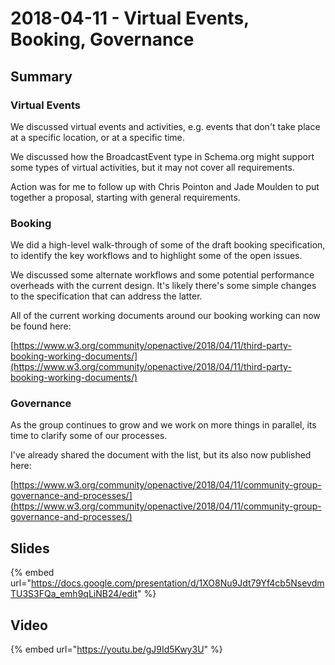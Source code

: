 # 2018-04-11 - Virtual Events, Booking, Governance

## Summary

### Virtual Events

We discussed virtual events and activities, e.g. events that don't take place at a specific location, or at a specific time.

We discussed how the BroadcastEvent type in Schema.org might support some types of virtual activities, but it may not cover all requirements.

Action was for me to follow up with Chris Pointon and Jade Moulden to put together a proposal, starting with general requirements.

### Booking

We did a high-level walk-through of some of the draft booking specification, to identify the key workflows and to highlight some of the open issues.

We discussed some alternate workflows and some potential performance overheads with the current design. It's likely there's some simple changes to the specification that can address the latter.

All of the current working documents around our booking working can now be found here:

[https://www.w3.org/community/openactive/2018/04/11/third-party-booking-working-documents/](https://www.w3.org/community/openactive/2018/04/11/third-party-booking-working-documents/)

### Governance

As the group continues to grow and we work on more things in parallel, its time to clarify some of our processes.

I've already shared the document with the list, but its also now published here:

[https://www.w3.org/community/openactive/2018/04/11/community-group-governance-and-processes/](https://www.w3.org/community/openactive/2018/04/11/community-group-governance-and-processes/)

## Slides

{% embed url="https://docs.google.com/presentation/d/1XO8Nu9Jdt79Yf4cb5NsevdmTU3S3FQa_emh9qLiNB24/edit" %}

## Video

{% embed url="https://youtu.be/gJ9Id5Kwy3U" %}
